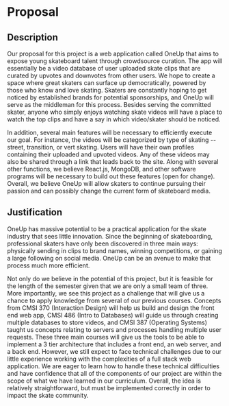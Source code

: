 # Proposal

## Description

Our proposal for this project is a web application called OneUp that aims to expose young skateboard talent through crowdsource curation. The app will essentially be a video database of user uploaded skate clips that are curated by upvotes and downvotes from other users. We hope to create a space where great skaters can surface up democratically, powered by those who know and love skating. Skaters are constantly hoping to get noticed by established brands for potential sponsorships, and OneUp will serve as the middleman for this process. Besides serving the committed skater, anyone who simply enjoys watching skate videos will have a place to watch the top clips and have a say in which video/skater should be noticed. 
  
In addition, several main features will be necessary to efficiently execute our goal. For instance, the videos will be categorized by type of skating -- street, transition, or vert skating. Users will have their own profiles containing their uploaded and upvoted videos. Any of these videos may also be shared through a link that leads back to the site. Along with several other functions, we believe React.js, MongoDB, and other software programs will be necessary to build out these features (open for change). Overall, we believe OneUp will allow skaters to continue pursuing their passion and can possibly change the current form of skateboard media.

## Justification

OneUp has massive potential to be a practical application for the skate industry that sees little innovation. Since the beginning of skateboarding, professional skaters have only been discovered in three main ways: physically sending in clips to brand names, winning competitions, or gaining a large following on social media. OneUp can be an avenue to make that process much more efficient.
 
Not only do we believe in the potential of this project, but it is feasible for the length of the semester given that we are only a small team of three. More importantly, we see this project as a challenge that will give us a chance to apply knowledge from several of our previous courses. Concepts from CMSI 370 (Interaction Design) will help us build and design the front end web app, CMSI 486 (Intro to Databases) will guide us through creating multiple databases to store videos, and CMSI 387 (Operating Systems) taught us concepts relating to servers and processes handling multiple user requests. These three main courses will give us the tools to be able to implement a 3 tier architecture that includes a front end, an web server, and a back end. However, we still expect to face technical challenges due to our little experience working with the complexities of a full stack web application. We are eager to learn how to handle these technical difficulties and have confidence that all of the components of our project are within the scope of what we have learned in our curriculum. Overall, the idea is relatively straightforward, but must be implemented correctly in order to impact the skate community. 
